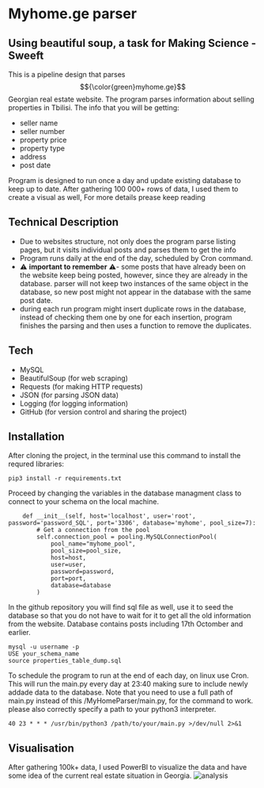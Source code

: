 # Myhome.ge parser
## Using beautiful soup, a task for Making Science - Sweeft

This is a pipeline design that parses $${\color{green}myhome.ge}$$ Georgian real estate website. The program parses information about selling properties in Tbilisi. The info that you will be getting:
- seller name
- seller number
- property price
- property type
- address
- post date

Program is designed to run once a day and update existing database to keep up to date. After gathering 100 000+ rows of data, I used them to create a visual as well, For more details prease keep reading

## Technical Description
- Due to websites structure, not only does the program parse listing pages, but it visits individual posts and parses them to get the info
- Program runs daily at the end of the day, scheduled by Cron command.
- ⚠️ **important to remember** ⚠️- some posts that have already been on the website keep being posted, however, since they are already in the database. parser will not keep two instances of the same object in the database, so new post might not appear in the database with the same post date.
- during each run program might insert duplicate rows in the database, instead of checking them one by one for each insertion, program finishes the parsing and then uses a function to remove the duplicates.

## Tech

- MySQL
- BeautifulSoup (for web scraping)
- Requests (for making HTTP requests)
- JSON (for parsing JSON data)
- Logging (for logging information)
- GitHub (for version control and sharing the project)


## Installation
After cloning the project, in the terminal use this command to install the requred libraries:

```
pip3 install -r requirements.txt
```

Proceed by changing the variables in the database managment class to connect to your schema on the local machine. 

```
    def __init__(self, host='localhost', user='root', password='password_SQL', port='3306', database='myhome', pool_size=7):
        # Get a connection from the pool
        self.connection_pool = pooling.MySQLConnectionPool(
            pool_name="myhome_pool",
            pool_size=pool_size,
            host=host,
            user=user,
            password=password,
            port=port,
            database=database
        )
```

In the github repository you will find sql file as well, use it to seed the database so that you do not have to wait for it to get all the old information from the website. Database contains posts including 17th Octomber and earlier.

```
mysql -u username -p
USE your_schema_name
source properties_table_dump.sql
```

To schedule the program to run at the end of each day, on linux use Cron. This will run the main.py every day at 23:40 making sure to include newly addade data to the database.
Note that you need to use a full path of main.py instead of this /MyHomeParser/main.py, for the command to work. please also correctly specify a path to your python3 interpreter.
```
40 23 * * * /usr/bin/python3 /path/to/your/main.py >/dev/null 2>&1
```

## Visualisation
After gathering 100k+ data, I used PowerBI to visualize the data and have some idea of the current real estate situation in Georgia.
![analysis](https://github.com/DavidTchanturia/MyHomeParser/assets/104893522/b8e00afe-c342-4af1-b6b2-9750cab96899)

